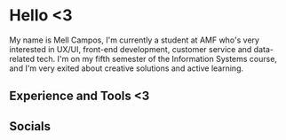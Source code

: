 # Hello <3
My name is Mell Campos, I'm currently a student at AMF who's very interested in UX/UI, front-end development, customer service and data-related tech. I'm on my fifth semester of the Information Systems course, and I'm very exited about creative solutions and active learning.

## Experience and Tools <3

## Socials
<!--
**mellsca/mellsca** is a ✨ _special_ ✨ repository because its `README.md` (this file) appears on your GitHub profile.

Here are some ideas to get you started:

- 🔭 I’m currently working on ...
- 🌱 I’m currently learning ...
- 👯 I’m looking to collaborate on ...
- 🤔 I’m looking for help with ...
- 💬 Ask me about ...
- 📫 How to reach me: ...
- 😄 Pronouns: ...
- ⚡ Fun fact: ...
-->
